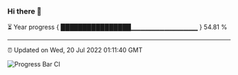 ### Hi there 👋

⏳ Year progress { ████████████████▁▁▁▁▁▁▁▁▁▁▁▁▁▁ } 54.81 %

---

⏰ Updated on Wed, 20 Jul 2022 01:11:40 GMT

![Progress Bar CI](https://github.com/liununu/liununu/workflows/Progress%20Bar%20CI/badge.svg)
